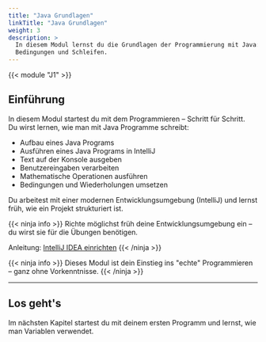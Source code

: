 ```yaml
---
title: "Java Grundlagen"
linkTitle: "Java Grundlagen"
weight: 3
description: >
  In diesem Modul lernst du die Grundlagen der Programmierung mit Java: Ausgaben, Variablen, Rechenoperationen,
  Bedingungen und Schleifen.
---
```


{{< module "J1" >}}

## Einführung

In diesem Modul startest du mit dem Programmieren – Schritt für Schritt.  
Du wirst lernen, wie man mit Java Programme schreibt:

- Aufbau eines Java Programs
- Ausführen eines Java Programs in IntelliJ
- Text auf der Konsole ausgeben
- Benutzereingaben verarbeiten
- Mathematische Operationen ausführen
- Bedingungen und Wiederholungen umsetzen

Du arbeitest mit einer modernen Entwicklungsumgebung (IntelliJ) und lernst früh, wie ein Projekt strukturiert ist.

{{< ninja info >}}
Richte möglichst früh deine Entwicklungsumgebung ein – du wirst sie für die Übungen benötigen.

Anleitung: [IntelliJ IDEA einrichten](../../99_tools/ide/intellij/01_installation/)
{{< /ninja >}}

{{< ninja info >}}
Dieses Modul ist dein Einstieg ins "echte" Programmieren – ganz ohne Vorkenntnisse.
{{< /ninja >}}

---

## Los geht's

Im nächsten Kapitel startest du mit deinem ersten Programm und lernst, wie man Variablen verwendet.
